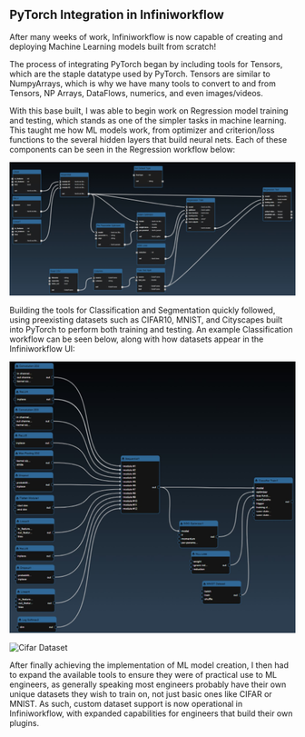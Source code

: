 ## PyTorch Integration in Infiniworkflow

After many weeks of work, Infiniworkflow is now capable of creating and deploying Machine Learning models built from scratch!

The process of integrating PyTorch began by including tools for Tensors, which are the staple datatype used by PyTorch. Tensors are similar to NumpyArrays, which is why we have many tools to convert to and from Tensors, NP Arrays, DataFlows, numerics, and even images/videos.

With this base built, I was able to begin work on Regression model training and testing, which stands as one of the simpler tasks in machine learning. This taught me how ML models work, from optimizer and criterion/loss functions to the several hidden layers that build neural nets. Each of these components can be seen in the Regression workflow below:

![Regression Workflow](/assets/ui_torch_regression.jpg)

Building the tools for Classification and Segmentation quickly followed, using preexisting datasets such as CIFAR10, MNIST, and Cityscapes built into PyTorch to perform both training and testing. An example Classification workflow can be seen below, along with how datasets appear in the Infiniworkflow UI:

![Classification Workflow](/assets/ui_cifar_workflow.jpg)

![Cifar Dataset](/assets/ui_cifar_dataset.gif)

After finally achieving the implementation of ML model creation, I then had to expand the available tools to ensure they were of practical use to ML engineers, as generally speaking most engineers probably have their own unique datasets they wish to train on, not just basic ones like CIFAR or MNIST. As such, custom dataset support is now operational in Infiniworkflow, with expanded capabilities for engineers that build their own plugins.





